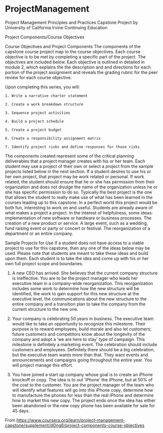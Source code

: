 # ProjectManagement
Project Management Principles and Practices Capstone Project by University of California Irvine Continuing Education

Project Components/Course Objectives

Course Objectives and Project Components
The components of the capstone course project map to the course objectives. Each course objective is to be met by completing a specific part of the project. The objectives are included below. Each objective is outlined in detailed in module 2, which explains the the description and and directions for each portion of the project assignment and reveals the grading rubric for the peer review for each course objective.

Upon completing this series, you will:

	1. Write a narrative charter statement
	
	2. Create a work breakdown structure
	
	3. Sequence project activities
	
	4. Build a project schedule
	
	5. Create a project budget
	
	6. Create a responsibility assignment matrix
	
	7. Identify project risks and define responses for those risks

The components created represent some of the critical planning deliverables that a project manager creates with his or her team. Each student may use a project of their own or select a project from the sample projects listed below in the next section. If a student desires to use his or her own project, that project may be work related or personal. If work related, the student should ensure that he or she has permission from their organization and does not divulge the name of the organization unless he or she has specific permission to do so. Typically the best project is the one that allows the student to really make use of what has been learned in the courses leading up to this capstone. In a perfect world this project would be both fun, interesting to work on and useful. Students are already aware of what makes a project a project. In the interest of helpfulness, some ideas: implementation of new software or hardware or business processes. The creation of a new product or service. A large event, such as a wedding, fund raising event or party or concert or festival. The reorganization of a department or an entire company.

Sample Projects for Use
If a student does not have access to a viable project to use for this capstone, then any one of the ideas below may be used. Please note that students are meant to take these ideas and build upon them. Each student is to take the idea and come up with his or her own full project scope and boundaries.

1) A new CEO has arrived. She believes that the current company structure is ineffective. You are to be the project manager who leads her executive team in a company-wide reorganization. This reorganization includes some work to determine how the new structure will be identified, the work to gain support for this new structure at the executive level, the communications about the new structure to the entire company and a transition plan to take the company from the current structure to the new one.

2) Your company is celebrating 50 years in business. The executive team would like to take an opportunity to recognize this milestone. Their purpose is to reward employees, build morale and also let customers; future customers and competitors know about the longevity of the company and adopt a ‘we are here to stay’ type of campaign. This milestone is definitely a marketing event. The celebration should include customers and employees. Definitely there should be a big celebration, but the executive team wants more than that. They want events and announcements and campaigns going throughout the entire year. You will project manage this effort.

3) You have joined a start up company whose goal is to create an iPhone knockoff or copy. The idea is to out ‘iPhone’ the iPhone, but at 50% of the cost to the customer. You are the project manager of the team who will identify what features will go into this iPhone copy, determine how to manufacture the phones for less than the real iPhone and determine how to market this new copy. The project ends once the idea has either been abandoned or the new copy phone has been available for sale for 45 days.

From <https://www.coursera.org/learn/project-management-capstone/supplement/dOng6/project-components-course-objectives> 

